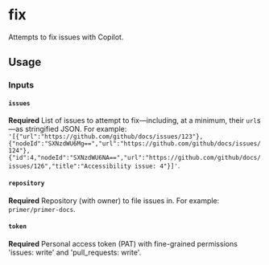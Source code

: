 # fix

Attempts to fix issues with Copilot.

## Usage

### Inputs

#### `issues`

**Required** List of issues to attempt to fix—including, at a minimum, their `url`s—as stringified JSON. For example: `'[{"url":"https://github.com/github/docs/issues/123"},{"nodeId":"SXNzdWU6Mg==","url":"https://github.com/github/docs/issues/124"},{"id":4,"nodeId":"SXNzdWU6NA==","url":"https://github.com/github/docs/issues/126","title":"Accessibility issue: 4"}]'`.

#### `repository`

**Required** Repository (with owner) to file issues in. For example: `primer/primer-docs`.

#### `token`

**Required** Personal access token (PAT) with fine-grained permissions 'issues: write' and 'pull_requests: write'.
